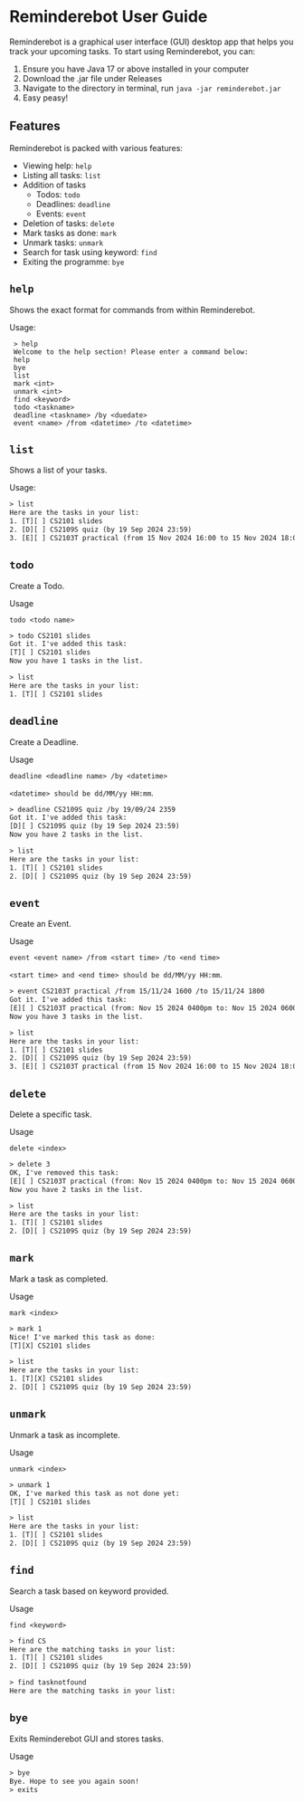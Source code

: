 # Reminderebot User Guide

Reminderebot is a graphical user interface (GUI) desktop app that helps you track your upcoming tasks.
To start using Reminderebot, you can:

1. Ensure you have Java 17 or above installed in your computer
2. Download the .jar file under Releases
3. Navigate to the directory in terminal,
run `java -jar reminderebot.jar`
4. Easy peasy!

## Features
Reminderebot is packed with various features:
- Viewing help: `help`
- Listing all tasks: `list`
- Addition of tasks
  - Todos: `todo`
  - Deadlines: `deadline`
  - Events: `event`
- Deletion of tasks: `delete`
- Mark tasks as done: `mark`
- Unmark tasks: `unmark`
- Search for task using keyword: `find`
- Exiting the programme: `bye`

## `help`
Shows the exact format for commands from within Reminderebot.

Usage:

```
 > help
 Welcome to the help section! Please enter a command below: 
 help
 bye
 list
 mark <int>
 unmark <int>
 find <keyword>
 todo <taskname>
 deadline <taskname> /by <duedate>
 event <name> /from <datetime> /to <datetime>
```

## `list`
Shows a list of your tasks.

Usage:

```dtd
> list
Here are the tasks in your list:
1. [T][ ] CS2101 slides
2. [D][ ] CS2109S quiz (by 19 Sep 2024 23:59)
3. [E][ ] CS2103T practical (from 15 Nov 2024 16:00 to 15 Nov 2024 18:00)
```

## `todo`
Create a Todo.

Usage

`todo <todo name>`

```dtd
> todo CS2101 slides
Got it. I've added this task:
[T][ ] CS2101 slides
Now you have 1 tasks in the list.

> list
Here are the tasks in your list:
1. [T][ ] CS2101 slides
```

## `deadline`
Create a Deadline.

Usage

`deadline <deadline name> /by <datetime>`

`<datetime> should be dd/MM/yy HH:mm`.

```dtd
> deadline CS2109S quiz /by 19/09/24 2359
Got it. I've added this task:
[D][ ] CS2109S quiz (by 19 Sep 2024 23:59)
Now you have 2 tasks in the list.

> list
Here are the tasks in your list:
1. [T][ ] CS2101 slides
2. [D][ ] CS2109S quiz (by 19 Sep 2024 23:59)
```

## `event`
Create an Event.

Usage

`event <event name> /from <start time> /to <end time>`

`<start time> and <end time> should be dd/MM/yy HH:mm`.

```dtd
> event CS2103T practical /from 15/11/24 1600 /to 15/11/24 1800
Got it. I've added this task:
[E][ ] CS2103T practical (from: Nov 15 2024 0400pm to: Nov 15 2024 0600pm)
Now you have 3 tasks in the list.

> list
Here are the tasks in your list:
1. [T][ ] CS2101 slides
2. [D][ ] CS2109S quiz (by 19 Sep 2024 23:59)
3. [E][ ] CS2103T practical (from 15 Nov 2024 16:00 to 15 Nov 2024 18:00)
```

## `delete`
Delete a specific task.

Usage

`delete <index>`

```dtd
> delete 3
OK, I've removed this task:
[E][ ] CS2103T practical (from: Nov 15 2024 0400pm to: Nov 15 2024 0600pm)
Now you have 2 tasks in the list.

> list
Here are the tasks in your list:
1. [T][ ] CS2101 slides
2. [D][ ] CS2109S quiz (by 19 Sep 2024 23:59)
```

## `mark`
Mark a task as completed.

Usage

`mark <index>`

```dtd
> mark 1
Nice! I've marked this task as done:
[T][X] CS2101 slides

> list
Here are the tasks in your list:
1. [T][X] CS2101 slides
2. [D][ ] CS2109S quiz (by 19 Sep 2024 23:59)
```

## `unmark`
Unmark a task as incomplete.

Usage

`unmark <index>`

```dtd
> unmark 1
OK, I've marked this task as not done yet:
[T][ ] CS2101 slides

> list
Here are the tasks in your list:
1. [T][ ] CS2101 slides
2. [D][ ] CS2109S quiz (by 19 Sep 2024 23:59)
```

## `find`
Search a task based on keyword provided.

Usage

`find <keyword>`

```dtd
> find CS
Here are the matching tasks in your list:
1. [T][ ] CS2101 slides
2. [D][ ] CS2109S quiz (by 19 Sep 2024 23:59)

> find tasknotfound
Here are the matching tasks in your list:
```

## `bye`
Exits Reminderebot GUI and stores tasks.

Usage

```dtd
> bye
Bye. Hope to see you again soon!
> exits
```